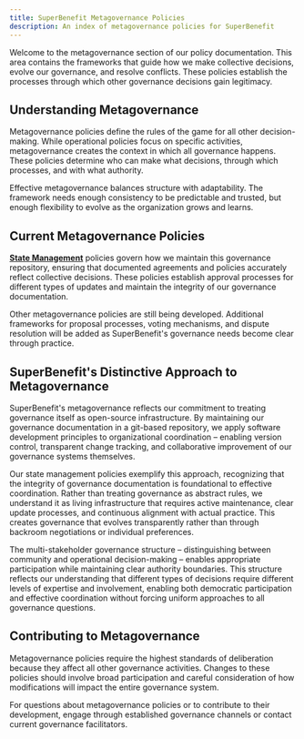 ```yaml
---
title: SuperBenefit Metagovernance Policies
description: An index of metagovernance policies for SuperBenefit
---
```


Welcome to the metagovernance section of our policy documentation. This area contains the frameworks that guide how we make collective decisions, evolve our governance, and resolve conflicts. These policies establish the processes through which other governance decisions gain legitimacy.

## Understanding Metagovernance

Metagovernance policies define the rules of the game for all other decision-making. While operational policies focus on specific activities, metagovernance creates the context in which all governance happens. These policies determine who can make what decisions, through which processes, and with what authority.

Effective metagovernance balances structure with adaptability. The framework needs enough consistency to be predictable and trusted, but enough flexibility to evolve as the organization grows and learns.

## Current Metagovernance Policies

**[State Management](state/)** policies govern how we maintain this governance repository, ensuring that documented agreements and policies accurately reflect collective decisions. These policies establish approval processes for different types of updates and maintain the integrity of our governance documentation.

Other metagovernance policies are still being developed. Additional frameworks for proposal processes, voting mechanisms, and dispute resolution will be added as SuperBenefit's governance needs become clear through practice.

## SuperBenefit's Distinctive Approach to Metagovernance

SuperBenefit's metagovernance reflects our commitment to treating governance itself as open-source infrastructure. By maintaining our governance documentation in a git-based repository, we apply software development principles to organizational coordination – enabling version control, transparent change tracking, and collaborative improvement of our governance systems themselves.

Our state management policies exemplify this approach, recognizing that the integrity of governance documentation is foundational to effective coordination. Rather than treating governance as abstract rules, we understand it as living infrastructure that requires active maintenance, clear update processes, and continuous alignment with actual practice. This creates governance that evolves transparently rather than through backroom negotiations or individual preferences.

The multi-stakeholder governance structure – distinguishing between community and operational decision-making – enables appropriate participation while maintaining clear authority boundaries. This structure reflects our understanding that different types of decisions require different levels of expertise and involvement, enabling both democratic participation and effective coordination without forcing uniform approaches to all governance questions.

## Contributing to Metagovernance

Metagovernance policies require the highest standards of deliberation because they affect all other governance activities. Changes to these policies should involve broad participation and careful consideration of how modifications will impact the entire governance system.

For questions about metagovernance policies or to contribute to their development, engage through established governance channels or contact current governance facilitators.

